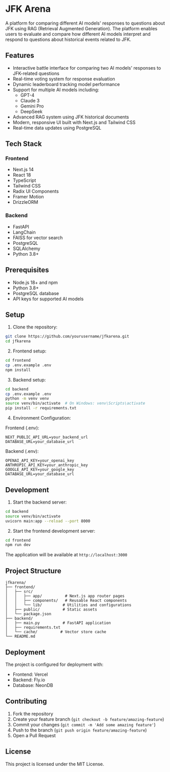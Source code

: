 # JFK Arena

A platform for comparing different AI models' responses to questions about JFK using RAG (Retrieval Augmented Generation). The platform enables users to evaluate and compare how different AI models interpret and respond to questions about historical events related to JFK.

## Features

- Interactive battle interface for comparing two AI models' responses to JFK-related questions
- Real-time voting system for response evaluation
- Dynamic leaderboard tracking model performance
- Support for multiple AI models including:
  - GPT-4
  - Claude 3
  - Gemini Pro
  - DeepSeek
- Advanced RAG system using JFK historical documents
- Modern, responsive UI built with Next.js and Tailwind CSS
- Real-time data updates using PostgreSQL

## Tech Stack

### Frontend
- Next.js 14
- React 18
- TypeScript
- Tailwind CSS
- Radix UI Components
- Framer Motion
- DrizzleORM

### Backend
- FastAPI
- LangChain
- FAISS for vector search
- PostgreSQL
- SQLAlchemy
- Python 3.8+

## Prerequisites

- Node.js 18+ and npm
- Python 3.8+
- PostgreSQL database
- API keys for supported AI models

## Setup

1. Clone the repository:
```bash
git clone https://github.com/yourusername/jfkarena.git
cd jfkarena
```

2. Frontend setup:
```bash
cd frontend
cp .env.example .env
npm install
```

3. Backend setup:
```bash
cd backend
cp .env.example .env
python -m venv venv
source venv/bin/activate  # On Windows: venv\Scripts\activate
pip install -r requirements.txt
```

4. Environment Configuration:

Frontend (.env):
```
NEXT_PUBLIC_API_URL=your_backend_url
DATABASE_URL=your_database_url
```

Backend (.env):
```
OPENAI_API_KEY=your_openai_key
ANTHROPIC_API_KEY=your_anthropic_key
GOOGLE_API_KEY=your_google_key
DATABASE_URL=your_database_url
```

## Development

1. Start the backend server:
```bash
cd backend
source venv/bin/activate
uvicorn main:app --reload --port 8000
```

2. Start the frontend development server:
```bash
cd frontend
npm run dev
```

The application will be available at `http://localhost:3000`

## Project Structure

```
jfkarena/
├── frontend/
│   ├── src/
│   │   ├── app/          # Next.js app router pages
│   │   ├── components/   # Reusable React components
│   │   └── lib/         # Utilities and configurations
│   ├── public/          # Static assets
│   └── package.json
├── backend/
│   ├── main.py          # FastAPI application
│   ├── requirements.txt
│   └── cache/          # Vector store cache
└── README.md
```

## Deployment

The project is configured for deployment with:
- Frontend: Vercel
- Backend: Fly.io
- Database: NeonDB

## Contributing

1. Fork the repository
2. Create your feature branch (`git checkout -b feature/amazing-feature`)
3. Commit your changes (`git commit -m 'Add some amazing feature'`)
4. Push to the branch (`git push origin feature/amazing-feature`)
5. Open a Pull Request

## License

This project is licensed under the MIT License. 